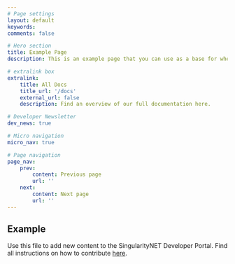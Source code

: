 ```yaml
---
# Page settings
layout: default
keywords:
comments: false

# Hero section
title: Example Page
description: This is an example page that you can use as a base for when adding new content.

# extralink box
extralink:
    title: All Docs
    title_url: '/docs'
    external_url: false
    description: Find an overview of our full documentation here.

# Developer Newsletter
dev_news: true

# Micro navigation
micro_nav: true

# Page navigation
page_nav:
    prev:
        content: Previous page
        url: ''
    next:
        content: Next page
        url: ''
---
```


## Example
Use this file to add new content to the SingularityNET Developer Portal. Find all instructions on how to contribute [here](/docs/contribute).
